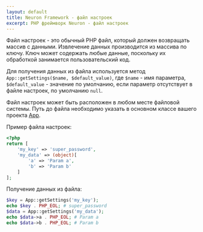 ```yaml
---
layout: default
title: Neuron Framework - файл настроек
excerpt: PHP фреймворк Neuron - файл настроек
---
```


Файл настроек - это обычный PHP файл, который должен возвращать массив с данными. Извлечение данных производится из массива по ключу. Ключ может содержать любые данные, поскольку их обработкой занимается пользовательский код.

Для получения данных из файла используется метод `App::getSettings($name, $default_value)`, где `$name` - имя параметра, `$default_value` - значение по умолчанию, если параметр отсутствует в файле настроек, по умолчанию `null`.

Файл настроек может быть расположен в любом месте файловой системы. Путь до файла необходимо указать в основном классе вашего проекта [App](app).

Пример файла настроек:

```php
<?php
return [
    'my_key' => 'super_password',
    'my_data' => (object)[
        'a' => 'Param a',
        'b' => 'Param b'
    ]
];
```

Получение данных из файла:

```php
$key = App::getSettings('my_key');
echo $key . PHP_EOL; # super_password
$data = App::getSettings('my_data');
echo $data->a . PHP_EOL; # Param a
echo $data->b . PHP_EOL; # Param b
```

